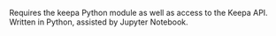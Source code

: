 Requires the keepa Python module as well as access to the Keepa API. Written in Python, assisted by Jupyter Notebook.
